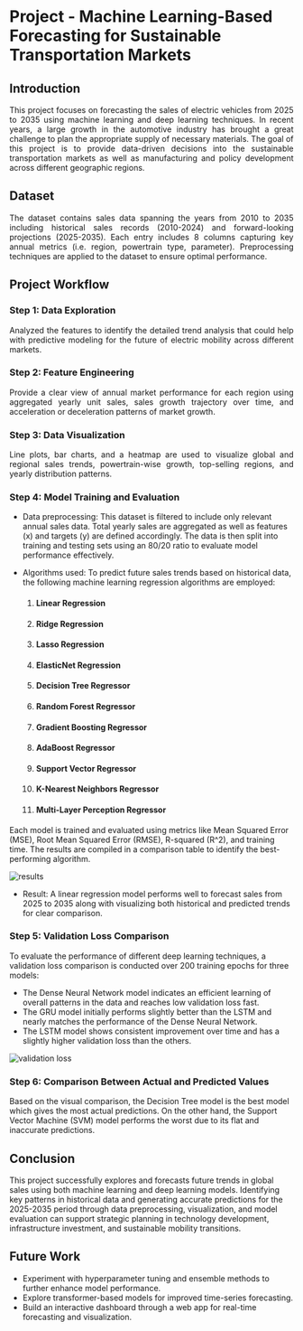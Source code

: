 # Project - Machine Learning-Based Forecasting for Sustainable Transportation Markets

## Introduction
<p align="justify">
This project focuses on forecasting the sales of electric vehicles from 2025 to 2035 using machine learning and deep learning techniques. In recent years, a large growth in the automotive industry has brought a great challenge to plan the appropriate supply of necessary materials. The goal of this project is to provide data-driven decisions into the sustainable transportation markets as well as manufacturing and policy development across different geographic regions.
 </p>

## Dataset
<p align="justify">
The dataset contains sales data spanning the years from 2010 to 2035 including historical sales records (2010-2024) and forward-looking projections (2025-2035). Each entry includes 8 columns capturing key annual metrics (i.e. region, powertrain type, parameter). Preprocessing techniques are applied to the dataset to ensure optimal performance.   
</p>

## Project Workflow
### Step 1: Data Exploration
<p align="justify">
Analyzed the features to identify the detailed trend analysis that could help with predictive modeling for the future of electric mobility across different markets. 
</p>

### Step 2: Feature Engineering
<p align="justify">
Provide a clear view of annual market performance for each region using aggregated yearly unit sales, sales growth trajectory over time, and acceleration or deceleration patterns of market growth.
</p>

### Step 3: Data Visualization
<p align="justify">
Line plots, bar charts, and a heatmap are used to visualize global and regional sales trends, powertrain-wise growth, top-selling regions, and yearly distribution patterns.
</p>

### Step 4: Model Training and Evaluation
<p align="justify">

*  Data preprocessing: This dataset is filtered to include only relevant annual sales data. Total yearly sales are aggregated as well as features (x) and targets (y) are defined accordingly. The data is then split into training and testing sets using an 80/20 ratio to evaluate model performance effectively.
</p>
  
*   Algorithms used: To predict future sales trends based on historical data, the following machine learning regression algorithms are employed:
    1. #### Linear Regression
    2. #### Ridge Regression
    3. #### Lasso Regression
    4. #### ElasticNet Regression
    5. #### Decision Tree Regressor
    6. #### Random Forest Regressor
    7. #### Gradient Boosting Regressor
    8. #### AdaBoost Regressor
    9. #### Support Vector Regressor
    10. #### K-Nearest Neighbors Regressor
    11. #### Multi-Layer Perception Regressor
    
Each model is trained and evaluated using metrics like Mean Squared Error (MSE), Root Mean Squared Error (RMSE), R-squared (R^2), and training time. The results are compiled in a comparison table to identify the best-performing algorithm.

![results](https://github.com/user-attachments/assets/57c3486a-454c-401a-9519-65d3da836269)
*  Result: A linear regression model performs well to forecast sales from 2025 to 2035 along with visualizing both historical and predicted trends for clear comparison.
</p>
<p align="justify">
  
### Step 5: Validation Loss Comparison
To evaluate the performance of different deep learning techniques, a validation loss comparison is conducted over 200 training epochs for three models:

*  The Dense Neural Network model indicates an efficient learning of overall patterns in the data and reaches low validation loss fast.
*  The GRU model initially performs slightly better than the LSTM and nearly matches the performance of the Dense Neural Network.
*  The LSTM model shows consistent improvement over time and has a slightly higher validation loss than the others.

![validation loss](https://github.com/user-attachments/assets/d4c846b5-530c-465b-939e-f70e289d5c99)

### Step 6: Comparison Between Actual and Predicted Values
Based on the visual comparison, the Decision Tree model is the best model which gives the most actual predictions. On the other hand, the Support Vector Machine (SVM) model performs the worst due to its flat and inaccurate predictions.
</p>

<p align="justify">
 
## Conclusion
This project successfully explores and forecasts future trends in global sales using both machine learning and deep learning models. Identifying key patterns in historical data and generating accurate predictions for the 2025-2035 period through data preprocessing, visualization, and model evaluation can support strategic planning in technology development, infrastructure investment, and sustainable mobility transitions.

</p>

## Future Work

*  Experiment with hyperparameter tuning and ensemble methods to further enhance model performance.
*  Explore transformer-based models for improved time-series forecasting.
*  Build an interactive dashboard through a web app for real-time forecasting and visualization.
 
